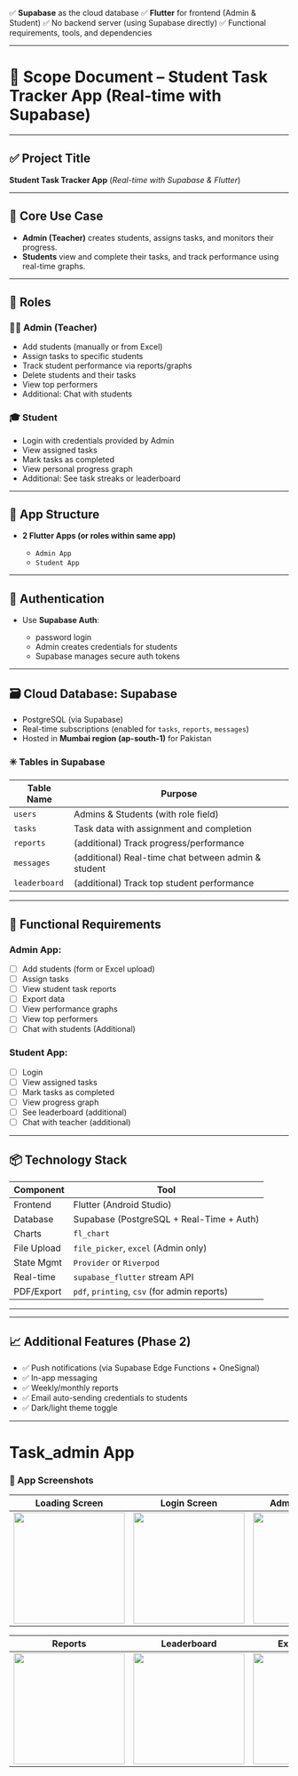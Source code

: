 

✅ **Supabase** as the cloud database
✅ **Flutter** for frontend (Admin & Student)
✅ No backend server (using Supabase directly)
✅ Functional requirements, tools, and dependencies

---

# 📄 **Scope Document – Student Task Tracker App (Real-time with Supabase)**

---

## ✅ **Project Title**

**Student Task Tracker App**
(*Real-time with Supabase & Flutter*)

---

## 🎯 **Core Use Case**

* **Admin (Teacher)** creates students, assigns tasks, and monitors their progress.
* **Students** view and complete their tasks, and track performance using real-time graphs.

---

## 👥 **Roles**

### 🧑‍🏫 **Admin (Teacher)**

* Add students (manually or from Excel)
* Assign tasks to specific students
* Track student performance via reports/graphs
* Delete students and their tasks
* View top performers
* Additional: Chat with students

### 🎓 **Student**

* Login with credentials provided by Admin
* View assigned tasks
* Mark tasks as completed
* View personal progress graph
* Additional: See task streaks or leaderboard

---

## 📱 **App Structure**

* **2 Flutter Apps (or roles within same app)**

  * `Admin App`
  * `Student App`

---

## 🔐 **Authentication**

* Use **Supabase Auth**:

  * password login
  * Admin creates credentials for students
  * Supabase manages secure auth tokens

---

## 🗃️ **Cloud Database: Supabase**

* PostgreSQL (via Supabase)
* Real-time subscriptions (enabled for `tasks`, `reports`, `messages`)
* Hosted in **Mumbai region (ap-south-1)** for Pakistan

### ✳️ **Tables in Supabase**

| Table Name    | Purpose                                           |
| ------------- | ------------------------------------------------- |
| `users`       | Admins & Students (with role field)               |
| `tasks`       | Task data with assignment and completion          |
| `reports`     | (additional) Track progress/performance             |
| `messages`    | (additional) Real-time chat between admin & student |
| `leaderboard` | (additional) Track top student performance          |

---

## 🧠 **Functional Requirements**

### Admin App:

* [ ] Add students (form or Excel upload)
* [ ] Assign tasks
* [ ] View student task reports
* [ ] Export data
* [ ] View performance graphs
* [ ] View top performers
* [ ] Chat with students (Additional)

### Student App:

* [ ] Login
* [ ] View assigned tasks
* [ ] Mark tasks as completed
* [ ] View progress graph
* [ ] See leaderboard (additional)
* [ ] Chat with teacher (additional)

---

## 📦 **Technology Stack**

| Component     | Tool                                           |
| ------------- | ---------------------------------------------- |
| Frontend      | Flutter (Android Studio)                       |
| Database      | Supabase (PostgreSQL + Real-Time + Auth)       |
| Charts        | `fl_chart`                                     |
| File Upload   | `file_picker`, `excel` (Admin only)            |
| State Mgmt    | `Provider` or `Riverpod`                       |
| Real-time     | `supabase_flutter` stream API                  |
| PDF/Export    | `pdf`, `printing`, `csv` (for admin reports)   |


---

---

## 📈 Additional Features (Phase 2)

* ✅ Push notifications (via Supabase Edge Functions + OneSignal)
* ✅ In-app messaging
* ✅ Weekly/monthly reports
* ✅ Email auto-sending credentials to students
* ✅ Dark/light theme toggle

---
# Task_admin App  
### 📱 App Screenshots

| Loading Screen | Login Screen | Admin Dashboard | Student Management | Task Management |
|----------------|--------------|-----------------|--------------------|-----------------|
| <img src="https://github.com/user-attachments/assets/e45b9b3b-9d6a-43b3-ba0d-ef155f6c7129" width="200"/> | <img src="https://github.com/user-attachments/assets/25562e0a-9e47-4744-abb9-0d5b6687b6d9" width="200"/> | <img src="https://github.com/user-attachments/assets/65f94b9b-e19d-4d4b-8fa6-8ab229463e2a" width="200"/> | <img src="https://github.com/user-attachments/assets/53fb3a56-e728-4fd9-b4ca-4832e3372dd1" width="200"/> | <img src="https://github.com/user-attachments/assets/68ac6456-b286-427d-a1c6-4cce47cff0c2" width="200"/> |

| Reports | Leaderboard | Export Screen | Settings | Privacy Screen |
|---------|-------------|---------------|----------|----------------|
| <img src="https://github.com/user-attachments/assets/fd1e88d3-2427-431b-ab4f-63aa685d7484" width="200"/> | <img src="https://github.com/user-attachments/assets/61a03c79-3a2e-4e6f-88da-eda51a435665" width="200"/> | <img src="https://github.com/user-attachments/assets/e2a7d8dc-982a-4105-8bb1-15cf8c41821e" width="200"/> | <img src="https://github.com/user-attachments/assets/d6bfbb66-b43b-4c06-9f4f-6f9e2b384291" width="200"/> | <img src="https://github.com/user-attachments/assets/4c034e9b-ebaa-4343-bac9-4a39cd923d46" width="200"/> |





